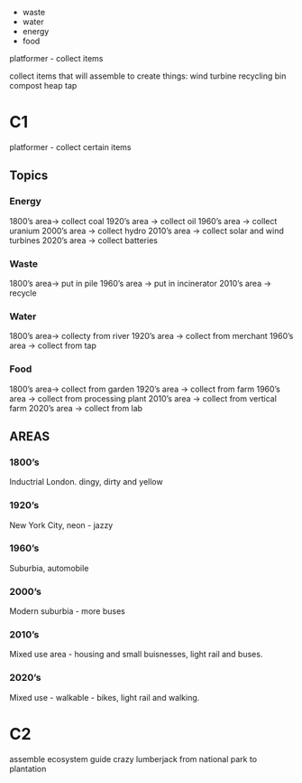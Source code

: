 - waste
- water
- energy
- food

platformer - collect items

collect items that will assemble to create things:
wind turbine
recycling bin
compost heap
tap
# C1
platformer - collect certain items
## Topics
### Energy
1800’s area→ collect coal
1920’s area → collect oil
1960’s area → collect uranium
2000’s area → collect hydro
2010’s area → collect solar and wind turbines
2020’s area → collect batteries

### Waste
1800’s area→ put in pile
1960’s area → put in incinerator
2010’s area → recycle

### Water
1800’s area→ collecty from river
1920’s area → collect from merchant 
1960’s area → collect from tap

### Food
1800’s area→ collect from garden
1920’s area → collect from farm
1960’s area → collect from processing plant
2010’s area → collect from vertical farm
2020’s area → collect from lab

## AREAS
### 1800’s
Inductrial London. dingy, dirty and yellow
### 1920’s
New York City, neon - jazzy
### 1960’s
Suburbia, automobile
### 2000’s
Modern suburbia - more buses
### 2010’s
Mixed use area - housing and small buisnesses, light rail and buses.
### 2020’s
Mixed use - walkable - bikes, light rail and walking.




# C2
assemble ecosystem
guide crazy lumberjack from national park to plantation
